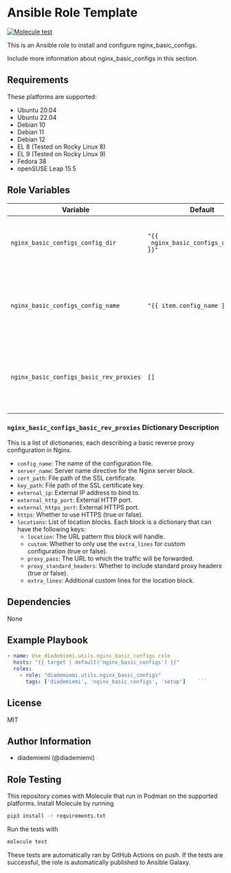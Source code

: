 Ansible Role Template
=========

[![Molecule test](https://github.com/diademiemi/ansible_collection_diademiemi.utils/actions/workflows/ansible-role-nginx_basic_configs.yml/badge.svg)](https://github.com/diademiemi/ansible_collection_diademiemi.utils/actions/workflows/ansible-role-nginx_basic_configs.yml)

This is an Ansible role to install and configure nginx_basic_configs.

Include more information about nginx_basic_configs in this section.

Requirements
------------
These platforms are supported:
- Ubuntu 20.04
- Ubuntu 22.04
- Debian 10
- Debian 11
- Debian 12
- EL 8 (Tested on Rocky Linux 8)
- EL 9 (Tested on Rocky Linux 9)
- Fedora 38
- openSUSE Leap 15.5

<!--
- List hardware requirements here  
-->

Role Variables
--------------

Variable | Default | Description
--- | --- | ---
`nginx_basic_configs_config_dir` | `"{{ _nginx_basic_configs_config_dir }}"` | Directory for storing Nginx configuration files. Defined in distro-specific vars.
`nginx_basic_configs_config_name` | `"{{ item.config_name }}.conf"` | Name of the Nginx configuration file, derived from the item being processed in a loop.
`nginx_basic_configs_basic_rev_proxies` | `[]` | List of dictionaries describing basic reverse proxy configurations. See below for details.

### `nginx_basic_configs_basic_rev_proxies` Dictionary Description

This is a list of dictionaries, each describing a basic reverse proxy configuration in Nginx.

- `config_name`: The name of the configuration file.
- `server_name`: Server name directive for the Nginx server block.
- `cert_path`: File path of the SSL certificate.
- `key_path`: File path of the SSL certificate key.
- `external_ip`: External IP address to bind to.
- `external_http_port`: External HTTP port.
- `external_https_port`: External HTTPS port.
- `https`: Whether to use HTTPS (true or false).
- `locations`: List of location blocks. Each block is a dictionary that can have the following keys:
  - `location`: The URL pattern this block will handle.
  - `custom`: Whether to only use the `extra_lines` for custom configuration (true or false).
  - `proxy_pass`: The URL to which the traffic will be forwarded.
  - `proxy_standard_headers`: Whether to include standard proxy headers (true or false).
  - `extra_lines`: Additional custom lines for the location block.

Dependencies
------------
<!-- List dependencies on other roles or criteria -->
None

Example Playbook
----------------

```yaml
- name: Use diademiemi.utils.nginx_basic_configs role
  hosts: "{{ target | default('nginx_basic_configs') }}"
  roles:
    - role: "diademiemi.utils.nginx_basic_configs"
      tags: ['diademiemi', 'nginx_basic_configs', 'setup']    ```

```

License
-------

MIT

Author Information
------------------

- diademiemi (@diademiemi)

Role Testing
------------

This repository comes with Molecule that run in Podman on the supported platforms.
Install Molecule by running

```bash
pip3 install -r requirements.txt
```

Run the tests with

```bash
molecule test
```

These tests are automatically ran by GitHub Actions on push. If the tests are successful, the role is automatically published to Ansible Galaxy.

